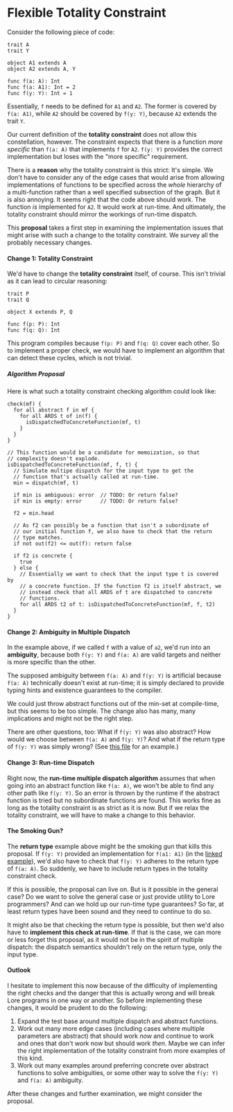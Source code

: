 # Flexible Totality Constraint

Consider the following piece of code:

```
trait A
trait Y

object A1 extends A
object A2 extends A, Y

func f(a: A): Int
func f(a: A1): Int = 2
func f(y: Y): Int = 1
```

Essentially, `f` needs to be defined for `A1` and `A2`. The former is covered by `f(a: A1)`, while `A2` should be covered by `f(y: Y)`, because `A2` extends the trait `Y`.

Our current definition of the **totality constraint** does not allow this constellation, however. The constraint expects that there is a function *more specific* than `f(a: A)` that implements `f` for `A2`. `f(y: Y)` provides the correct implementation but loses with the "more specific" requirement.

There is a **reason** why the totality constraint is this strict: It's simple. We don't have to consider any of the edge cases that would arise from allowing implementations of functions to be specified across the *whole* hierarchy of a multi-function rather than a well specified subsection of the graph. But it is also annoying. It seems right that the code above should work. The function *is* implemented for `A2`. It would work at run-time. And ultimately, the totality constraint should mirror the workings of run-time dispatch.

This **proposal** takes a first step in examining the implementation issues that might arise with such a change to the totality constraint. We survey all the probably necessary changes.

#### Change 1: Totality Constraint

We'd have to change the **totality constraint** itself, of course. This isn't trivial as it can lead to circular reasoning:

```
trait P
trait Q

object X extends P, Q

func f(p: P): Int
func f(q: Q): Int
```

This program compiles because `f(p: P)` and `f(q: Q)` cover each other. So to implement a proper check, we would have to implement an algorithm that can detect these cycles, which is not trivial.

##### Algorithm Proposal

Here is what such a totality constraint checking algorithm could look like: 

```
check(mf) {
  for all abstract f in mf {
    for all ARDS t of in(f) {
      isDispatchedToConcreteFunction(mf, t)
    }
  }
}

// This function would be a candidate for memoization, so that
// complexity doesn't explode.
isDispatchedToConcreteFunction(mf, f, t) {
  // Simulate multipe dispatch for the input type to get the
  // function that's actually called at run-time.
  min = dispatch(mf, t)

  if min is ambiguous: error  // TODO: Or return false?
  if min is empty: error      // TODO: Or return false?

  f2 = min.head

  // As f2 can possibly be a function that isn't a subordinate of
  // our initial function f, we also have to check that the return
  // type matches.
  if not out(f2) <= out(f): return false
  
  if f2 is concrete {
    true
  } else {
    // Essentially we want to check that the input type t is covered by
    // a concrete function. If the function f2 is itself abstract, we
    // instead check that all ARDS of t are dispatched to concrete 
    // functions.
    for all ARDS t2 of t: isDispatchedToConcreteFunction(mf, f, t2)  
  }
}
```

#### Change 2: Ambiguity in Multiple Dispatch

In the example above, if we called `f` with a value of `a2`, we'd run into an **ambiguity**, because both `f(y: Y)` and `f(a: A)` are valid targets and neither is more specific than the other.

The supposed ambiguity between `f(a: A)` and `f(y: Y)` is artificial because `f(a: A)` technically doesn't exist at run-time; it is simply declared to provide typing hints and existence guarantees to the compiler.

We could just throw abstract functions out of the min-set at compile-time, but this seems to be too simple. The change also has many, many implications and might not be the right step.

There are other questions, too: What if `f(y: Y)` was also abstract? How would we choose between `f(a: A)` and `f(y: Y)`? And what if the return type of `f(y: Y)` was simply wrong? (See [this file](./wrong_return_type.lore) for an example.) 

#### Change 3: Run-time Dispatch

Right now, the **run-time multiple dispatch algorithm** assumes that when going into an abstract function like `f(a: A)`, we won't be able to find any other path like `f(y: Y)`. So an error is thrown by the runtime if the abstract function is tried but no subordinate functions are found. This works fine as long as the totality constraint is as strict as it is now. But if we relax the totality constraint, we will have to make a change to this behavior.

#### The Smoking Gun?

The **return type** example above might be the smoking gun that kills this proposal. If `f(y: Y)` provided an implementation for `f(a1: A1)` (in the [linked example](./wrong_return_type.lore)), we'd also have to check that `f(y: Y)` adheres to the return type of `f(a: A)`. So suddenly, we have to include return types in the totality constraint check.

If this is possible, the proposal can live on. But is it possible in the general case? Do we want to solve the general case or just provide utility to Lore programmers? And can we hold up our run-time type guarantees? So far, at least return types have been sound and they need to continue to do so.

It might also be that checking the return type is possible, but then we'd also have to **implement this check at run-time**. If that is the case, we can more or less forget this proposal, as it would not be in the spirit of multiple dispatch: the dispatch semantics shouldn't rely on the return type, only the input type.

#### Outlook

I hesitate to implement this now because of the difficulty of implementing the right checks and the danger that this is actually wrong and will break Lore programs in one way or another. So before implementing these changes, it would be prudent to do the following:

1. Expand the test base around multiple dispatch and abstract functions.
2. Work out many more edge cases (including cases where multiple parameters are abstract) that should work *now* and continue to work and ones that don't work now but should work *then*. Maybe we can infer the right implementation of the totality constraint from more examples of this kind.
3. Work out many examples around preferring concrete over abstract functions to solve ambiguities, or some other way to solve the `f(y: Y)` and `f(a: A)` ambiguity.

After these changes and further examination, we might consider the proposal.

